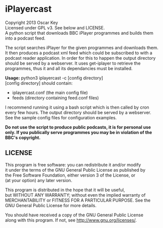 # iPlayercast
Copyright 2013 Oscar Key  
Licensed under GPL v3. See below and LICENSE.  
A python script that downloads BBC iPlayer programmes and builds them into a podcast feed.  

The script searches iPlayer for the given programmes and downloads them. It then produces a podcast xml feed which could be subscribed to with a podcast reader application. In order for this to happen the output directory should be served by a webserver. It uses get-iplayer to retrieve the programmes, thus it and all its dependancies must be installed.

**Usage:** python3 iplayercast -c [config directory]  
[config directory] should contain:  

- iplayercast.conf (the main config file)  
- feeds (directory containing feed.conf files)  

I recommend running it using a bash script which is then called by cron every few hours. The output directory should be served by a webserver. See the sample config files for configuration examples.

**Do not use the script to produce public podcasts, it is for personal use only. If you publically serve programmes you may be in violation of the BBC's copyright.**

## LICENSE
This program is free software: you can redistribute it and/or modify  
it under the terms of the GNU General Public License as published by  
the Free Software Foundation, either version 3 of the License, or  
(at your option) any later version.

This program is distributed in the hope that it will be useful,  
but WITHOUT ANY WARRANTY; without even the implied warranty of  
MERCHANTABILITY or FITNESS FOR A PARTICULAR PURPOSE.  See the  
GNU General Public License for more details.

You should have received a copy of the GNU General Public License  
along with this program.  If not, see <http://www.gnu.org/licenses/>.

